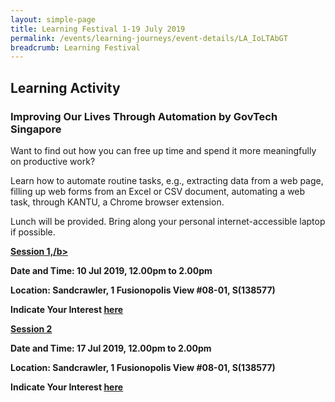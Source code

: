 ```yaml
---
layout: simple-page
title: Learning Festival 1-19 July 2019
permalink: /events/learning-journeys/event-details/LA_IoLTAbGT
breadcrumb: Learning Festival
---
```


## Learning Activity
### Improving Our Lives Through Automation by GovTech Singapore

Want to find out how you can free up time and spend it more meaningfully on productive work? 

Learn how to automate routine tasks, e.g., extracting data from a web page, filling up web forms from an Excel or CSV document, automating a web task, through KANTU, a Chrome browser extension. 

Lunch will be provided. Bring along your personal internet-accessible laptop if possible. 

<u><b>Session 1,/b></u>

**Date and Time: 10 Jul 2019, 12.00pm to 2.00pm** 

**Location: Sandcrawler, 1 Fusionopolis View #08-01, S(138577)** 

**Indicate Your Interest [here](https://www.eventbrite.sg/e/improving-our-lives-through-automation-by-govtech-tickets-61979425129)** 

<u><b>Session 2</b></u>

**Date and Time: 17 Jul 2019, 12.00pm to 2.00pm** 

**Location: Sandcrawler, 1 Fusionopolis View #08-01, S(138577)** 

**Indicate Your Interest [here](https://www.eventbrite.sg/e/improving-our-lives-through-automation-by-govtech-2nd-run-tickets-62076950831)** 

